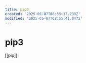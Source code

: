 ```yaml
---
title: pip3
created: '2025-06-07T08:55:37.239Z'
modified: '2025-06-07T08:55:41.047Z'
---
```


# pip3

[[pip]]
